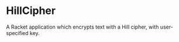 # HillCipher
A Racket application which encrypts text with a Hill cipher, with user-specified key.  
